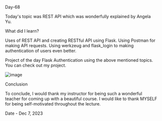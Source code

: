 Day-68

Today's topic was REST API which was wonderfully explained by Angela Yu.

What did I learn?

Uses of REST API and creating RESTful API using Flask.
Using Postman for making API requests.
Using werkzeug and flask_login to making authentication of users even better.

Project of the day
Flask Authentication using the above mentioned topics. You can check out my project.

![image](https://github.com/Joseph-bot-prog/day-68-flask-auth-project/assets/142531521/0c57362c-ab8e-4131-9382-af67883257dc)


Conclusion

To conclude, I would thank my instructor for being such a wonderful teacher for coming up with a beautiful course. I would like to thank MYSELF for being self-motivated throughout the lecture.


Date -  Dec 7, 2023

